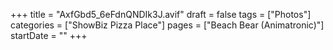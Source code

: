 +++
title = "AxfGbd5_6eFdnQNDIk3J.avif"
draft = false
tags = ["Photos"]
categories = ["ShowBiz Pizza Place"]
pages = ["Beach Bear (Animatronic)"]
startDate = ""
+++
